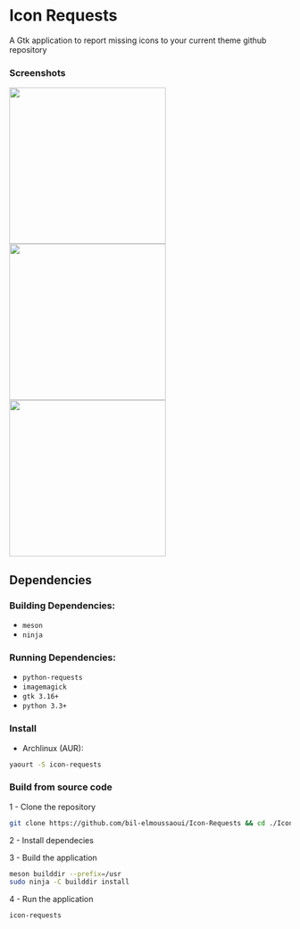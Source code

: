 # Icon Requests
A Gtk application to report missing icons to your current theme github repository

### Screenshots
<img src="screenshots/screenshot1.png" width="280" /> <img src="screenshots/screenshot2.png" width="280"/> <img src="screenshots/screenshot3.png"  width="280" />

## Dependencies

### Building Dependencies:
  - `meson`
  - `ninja`

### Running Dependencies:
  - `python-requests`
  - `imagemagick`
  - `gtk 3.16+`
  - `python 3.3+`


### Install
- Archlinux (AUR):
```bash
yaourt -S icon-requests
```


### Build from source code
1 - Clone the repository
```bash
git clone https://github.com/bil-elmoussaoui/Icon-Requests && cd ./Icon-Requests
```
2 - Install dependecies

3 - Build the application
```bash
meson builddir --prefix=/usr
sudo ninja -C builddir install
```
4 - Run the application
```bash
icon-requests
```